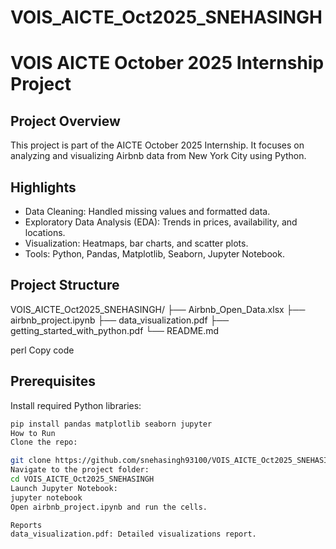 # VOIS_AICTE_Oct2025_SNEHASINGH
# VOIS AICTE October 2025 Internship Project

## Project Overview
This project is part of the AICTE October 2025 Internship. It focuses on analyzing and visualizing Airbnb data from New York City using Python.

## Highlights
- Data Cleaning: Handled missing values and formatted data.
- Exploratory Data Analysis (EDA): Trends in prices, availability, and locations.
- Visualization: Heatmaps, bar charts, and scatter plots.
- Tools: Python, Pandas, Matplotlib, Seaborn, Jupyter Notebook.

## Project Structure
VOIS_AICTE_Oct2025_SNEHASINGH/
├── Airbnb_Open_Data.xlsx
├── airbnb_project.ipynb
├── data_visualization.pdf
├── getting_started_with_python.pdf
└── README.md

perl
Copy code

## Prerequisites
Install required Python libraries:
```bash
pip install pandas matplotlib seaborn jupyter
How to Run
Clone the repo:

git clone https://github.com/snehasingh93100/VOIS_AICTE_Oct2025_SNEHASINGH.git
Navigate to the project folder:
cd VOIS_AICTE_Oct2025_SNEHASINGH
Launch Jupyter Notebook:
jupyter notebook
Open airbnb_project.ipynb and run the cells.

Reports
data_visualization.pdf: Detailed visualizations report.

